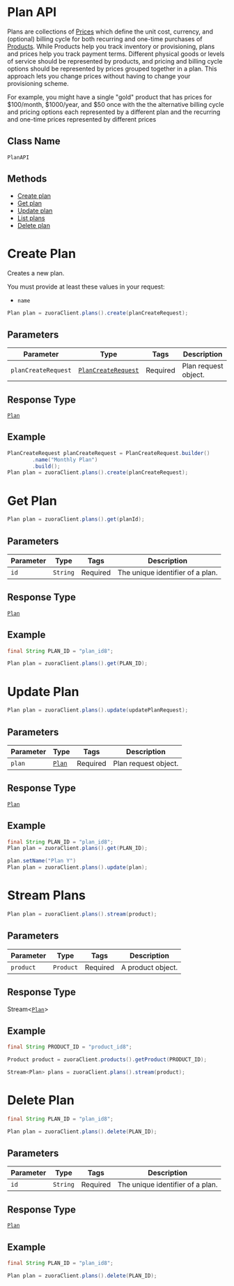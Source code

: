 # Plan API

Plans are collections of [Prices](/doc/price-api.md) which define the unit cost, currency, and (optional) billing cycle for both recurring and one-time purchases of [Products](/doc/product-api.md). While Products help you track inventory or provisioning, plans and prices help you track payment terms. Different physical goods or levels of service should be represented by products, and pricing and billing cycle options should be represented by prices grouped together in a plan. This approach lets you change prices without having to change your provisioning scheme.

For example, you might have a single "gold" product that has prices for $100/month, $1000/year, and $50 once with the the alternative billing cycle and pricing options each represented by a different plan and the recurring and one-time prices represented by different prices

## Class Name

`PlanAPI`

## Methods

* [Create plan](/doc/plan-api.md#create-plan)
* [Get plan](/doc/plan-api.md#get-plan)
* [Update plan](/doc/plan-api.md#update-plan)
* [List plans](/doc/plan-api.md#list-plans)
* [Delete plan](/doc/plan-api.md#delete-plan)


# Create Plan

Creates a new plan.

You must provide at least these values in your request:

- `name`

```java
Plan plan = zuoraClient.plans().create(planCreateRequest);
```

## Parameters

| Parameter | Type | Tags | Description |
|  --- | --- | --- | --- |
| `planCreateRequest` | [`PlanCreateRequest`](/doc/models/plan-create-request.md) | Required | Plan request object. |

## Response Type

[`Plan`](/doc/models/plan.md)

## Example

```java
PlanCreateRequest planCreateRequest = PlanCreateRequest.builder()
        .name("Monthly Plan")
        .build();
Plan plan = zuoraClient.plans().create(planCreateRequest);
```

# Get Plan

```java
Plan plan = zuoraClient.plans().get(planId);
```

## Parameters

| Parameter | Type | Tags | Description |
|  --- | --- | --- | --- |
| `id` | `String` | Required | The unique identifier of a plan. |


## Response Type

[`Plan`](/doc/models/plan.md)


## Example 

```java
final String PLAN_ID = "plan_id8";

Plan plan = zuoraClient.plans().get(PLAN_ID);
```


# Update Plan

```java
Plan plan = zuoraClient.plans().update(updatePlanRequest);
```


## Parameters

| Parameter | Type | Tags | Description |
|  --- | --- | --- | --- |
| `plan` | [`Plan`](/doc/models/plan.md) | Required | Plan request object. |


## Response Type

[`Plan`](/doc/models/plan.md)


## Example 

```java
final String PLAN_ID = "plan_id8";
Plan plan = zuoraClient.plans().get(PLAN_ID);

plan.setName("Plan Y")
Plan plan = zuoraClient.plans().update(plan);
```

# Stream Plans

```java
Plan plan = zuoraClient.plans().stream(product);
```

## Parameters

| Parameter | Type | Tags | Description |
|  --- | --- | --- | --- |
| `product` | `Product` | Required | A product object. |


## Response Type

Stream<[`Plan`](/doc/models/plan.md)>


## Example 

```java
final String PRODUCT_ID = "product_id8";

Product product = zuoraClient.products().getProduct(PRODUCT_ID);

Stream<Plan> plans = zuoraClient.plans().stream(product);
```

# Delete Plan

```java
final String PLAN_ID = "plan_id8";

Plan plan = zuoraClient.plans().delete(PLAN_ID);
```

## Parameters

| Parameter | Type | Tags | Description |
|  --- | --- | --- | --- |
| `id` | `String` | Required | The unique identifier of a plan. |


## Response Type

[`Plan`](/doc/models/plan.md)


## Example 

```java
final String PLAN_ID = "plan_id8";

Plan plan = zuoraClient.plans().delete(PLAN_ID);
```



